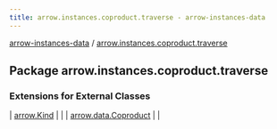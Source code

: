 ```yaml
---
title: arrow.instances.coproduct.traverse - arrow-instances-data
---
```


[arrow-instances-data](../index.html) / [arrow.instances.coproduct.traverse](./index.html)

## Package arrow.instances.coproduct.traverse

### Extensions for External Classes

| [arrow.Kind](arrow.-kind/index.html) |  |
| [arrow.data.Coproduct](arrow.data.-coproduct/index.html) |  |

